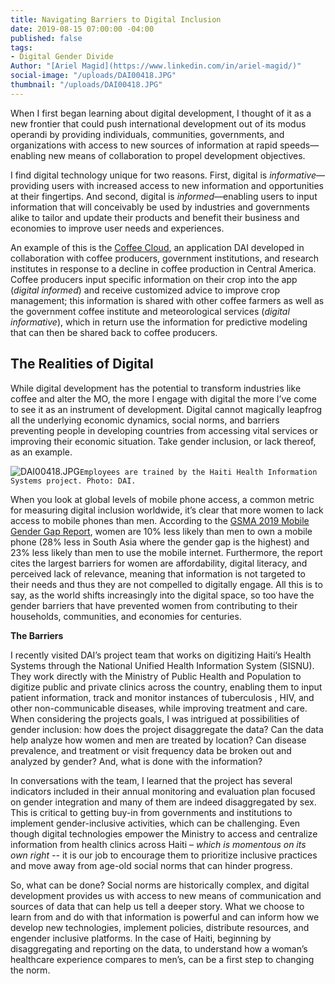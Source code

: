 ```yaml
---
title: Navigating Barriers to Digital Inclusion
date: 2019-08-15 07:00:00 -04:00
published: false
tags:
- Digital Gender Divide
Author: "[Ariel Magid](https://www.linkedin.com/in/ariel-magid/)"
social-image: "/uploads/DAI00418.JPG"
thumbnail: "/uploads/DAI00418.JPG"
---
```


When I first began learning about digital development, I thought of it as a new frontier that could push international development out of its modus operandi by providing individuals, communities, governments, and organizations with access to new sources of information at rapid speeds—enabling new means of collaboration to propel development objectives.

I find digital technology unique for two reasons. First, digital is *informative*—providing users with increased access to new information and opportunities at their fingertips. And second, digital is *informed*—enabling users to input information that will conceivably be used by industries and governments alike to tailor and update their products and benefit their business and economies to improve user needs and experiences.

<!--more-->

An example of this is the [Coffee Cloud](https://dai-global-digital.com/coffee-cloud-precision-ag-at-the-touch-of-a-button.html), an application DAI developed in collaboration with coffee producers, government institutions, and research institutes in response to a decline in coffee production in Central America. Coffee producers input specific information on their crop into the app (*digital informed*) and receive customized advice to improve crop management; this information is shared with other coffee farmers as well as the government coffee institute and meteorological services (*digital informative*), which in return use the information for predictive modeling that can then be shared back to coffee producers.

## The Realities of Digital

While digital development has the potential to transform industries like coffee and alter the MO, the more I engage with digital the more I’ve come to see it as an instrument of development. Digital cannot magically leapfrog all the underlying economic dynamics, social norms, and barriers preventing people in developing countries from accessing vital services or improving their economic situation. Take gender inclusion, or lack thereof, as an example.

![DAI00418.JPG](/uploads/DAI00418.JPG)`Employees are trained by the Haiti Health Information Systems project. Photo: DAI.`

When you look at global levels of mobile phone access, a common metric for measuring digital inclusion worldwide, it’s clear that more women to lack access to mobile phones than men. According to the [GSMA 2019 Mobile Gender Gap Report](https://www.gsma.com/mobilefordevelopment/blog/the-mobile-gender-gap-report-2019/), women are 10% less likely than men to own a mobile phone (28% less in South Asia where the gender gap is the highest) and 23% less likely than men to use the mobile internet. Furthermore, the report cites the largest barriers for women are affordability, digital literacy, and perceived lack of relevance, meaning that information is not targeted to their needs and thus they are not compelled to digitally engage. All this is to say, as the world shifts increasingly into the digital space, so too have the gender barriers that have prevented women from contributing to their households, communities, and economies for centuries.

**The Barriers**

I recently visited DAI’s project team that works on digitizing Haiti’s Health Systems through the National Unified Health Information System (SISNU). They work directly with the Ministry of Public Health and Population to digitize public and private clinics across the country, enabling them to input patient information, track and monitor instances of tuberculosis , HIV, and other non-communicable diseases, while improving treatment and care. When considering the projects goals, I was intrigued at possibilities of gender inclusion: how does the project disaggregate the data? Can the data help analyze how women and men are treated by location? Can disease prevalence, and treatment or visit frequency data be broken out and analyzed by gender? And, what is done with the information?

In conversations with the team, I learned that the project has several indicators included in their annual monitoring and evaluation plan focused on gender integration and many of them are indeed disaggregated by sex. This is critical to getting buy-in from governments and institutions to implement gender-inclusive activities, which can be challenging. Even though digital technologies empower the Ministry to access and centralize information from health clinics across Haiti – *which is momentous on its own right --* it is our job to encourage them to prioritize inclusive practices and move away from age-old social norms that can hinder progress.

So, what can be done? Social norms are historically complex, and digital development provides us with access to new means of communication and sources of data that can help us tell a deeper story. What we choose to learn from and do with that information is powerful and can inform how we develop new technologies, implement policies, distribute resources, and engender inclusive platforms. In the case of Haiti, beginning by disaggregating and reporting on the data, to understand how a woman’s healthcare experience compares to men’s, can be a first step to changing the norm.